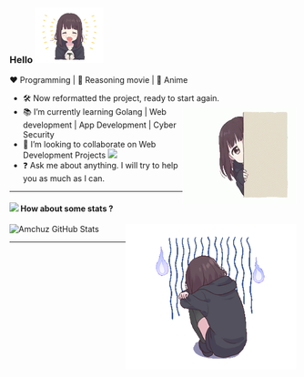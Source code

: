 ### Hello <img src="./hello.gif" width="120px">

:heart: Programming | :black_heart: Reasoning movie | :blue_heart: Anime

-   :hammer_and_wrench: Now reformatted the project, ready to start again. <img align="right" src="./introvert.gif" width="200" height="170">
-   :books: I’m currently learning Golang | Web development | App Development | Cyber Security
-   :handshake: I’m looking to collaborate on Web Development Projects <img src="https://media.giphy.com/media/WUlplcMpOCEmTGBtBW/giphy.gif" width="30">
-   :question: Ask me about anything. I will try to help you as much as I can.

---

#### <img src="https://media.giphy.com/media/VgCDAzcKvsR6OM0uWg/giphy.gif" width="50"> How about some stats ?

![Amchuz GitHub Stats](https://github-readme-stats.vercel.app/api?username=y49&show_icons=true&theme=merko)<img align="right" src="./mess.gif" width="300" height="255">

---
